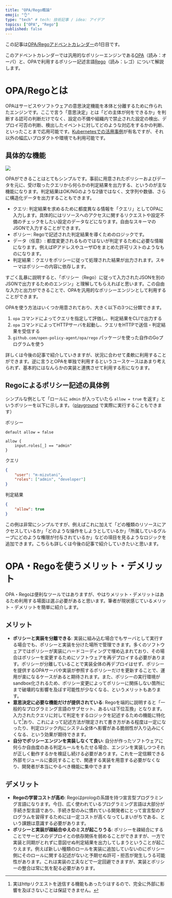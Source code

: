 ```yaml
---
title: "OPA/Rego概論"
emoji: "👌"
type: "tech" # tech: 技術記事 / idea: アイデア
topics: ["OPA", "Rego"]
published: false
---
```


この記事は[OPA/Regoアドベントカレンダー](https://adventar.org/calendars/6601)の1日目です。

このアドベントカレンダーでは汎用的なポリシーエンジンである[OPA](https://www.openpolicyagent.org/docs/latest/)（読み：オーパ）と、OPAで利用するポリシー記述言語[Rego](https://www.openpolicyagent.org/docs/latest/policy-language/)（読み：レゴ）について解説します。

# OPA/Regoとは

OPAはサービスやソフトウェアの意思決定機能を本体と分離するために作られたエンジンです。ここで言う「意思決定」とは「どの主体が何をできるか」を判断する認可の判断だけでなく、設定の不備や組織内で禁止された設定の検出、デプロイ可否の判断、検出したイベントに対してどのような対応をするかの判断、といったことまで応用可能です。[Kubernetesでの活用事例](https://github.com/open-policy-agent/gatekeeper)が有名ですが、それ以外の幅広いプロダクトや環境でも利用可能です。

## 具体的な機能

![](https://storage.googleapis.com/zenn-user-upload/67ea077f954081107e86c56b.jpg)

OPAができることはとてもシンプルです。事前に用意されたポリシーおよびデータを元に、受け取ったクエリから何らかの判定結果を出力する、というのが主な機能になります。判定結果はOK/NGのような2値ではなく、文字列や数値、さらに構造化データを出力することもできます。

- クエリ: 判定結果を求めるために都度異なる情報を「クエリ」としてOPAに入力します。具体的にはリソースへのアクセスに関するリクエストや設定不備のチェックをしたい設定のデータなどになります。自由なスキーマのJSONで入力することができます。
- ポリシー: Regoで記述された判定結果を導くためのロジックです。
- データ（任意）: 都度変更されるものではないが判定するために必要な情報になります。例えばIPアドレスやユーザIDをまとめた許可リストのようなものになります。
- 判定結果：クエリをポリシーに従って処理された結果が出力されます。スキーマはポリシーの内容に依存します。

すごく乱暴に説明すると、「ポリシー（Rego）に従って入力されたJSONを別のJSONで出力するためのエンジン」と理解してもらえればと思います。この自由な入力と出力ができることで、OPAを汎用的なポリシーエンジンとして利用することができます。

OPAを使う方法はいくつか用意されており、大きく以下の3つに分類できます。

1. `opa` コマンドによってクエリを指定して評価し、判定結果をCLIで出力する
2. `opa` コマンドによってHTTPサーバを起動し、クエリをHTTPで送信・判定結果を受信する
3. `github.com/open-policy-agent/opa/rego` パッケージを使った自作のGoプログラムを使う

詳しくは今後の記事で紹介していきますが、状況に合わせて柔軟に利用することができます。逆に言うとOPAを単独で利用するというユースケースはあまり考えられず、基本的にはなんらかの実装と連携させて利用する形になります。

## Regoによるポリシー記述の具体例

シンプルな例として「ロールに `admin` が入っていたら `allow = true` を返す」というポリシーを以下に示します。（[playground](https://play.openpolicyagent.org/p/vpNIn9QCQI) で実際に実行することもできます）

ポリシー
```rego
default allow = false

allow {
	input.roles[_] == "admin"
}
```

クエリ
```json
{
    "user": "m-mizutani",
    "roles": ["admin", "developer"]
}
```

判定結果
```json
{
    "allow": true
}
```

この例は非常にシンプルですが、例えばこれに加えて「どの種類のリソースにアクセスしているか」「どのような操作をしようとしているか」「所属しているグループにどのような権限が付与されているか」などの項目を見るようなロジックを追加できます。こちらも詳しくは今後の記事で紹介していきたいと思います。

# OPA・Regoを使うメリット・デメリット

OPA・Regoは便利なツールではありますが、やはりメリット・デメリットはあるため利用する場面は選ぶ必要があると思います。筆者が現状感じているメリット・デメリットを簡単に紹介します。

## メリット

- **ポリシーと実装を分離できる**: 実装に組み込む場合でもサーバとして実行する場合でも、ポリシーと実装を分けた場所で管理できます。多くのソフトウェアではポリシーが実装にハードコーディングで埋め込まれており、その場合はポリシーを変更するためにソフトウェアを再デプロイする必要があります。ポリシーが分離していることで実装全体の再デプロイはせず、ポリシーを提供するOPAサーバや実装が参照するポリシーだけを更新することで、運用が楽になるケースがあると期待されます。また、ポリシーの実行環境がsandbox化されるため、ポリシー変更によってポリシーに関係しない箇所にまで破壊的な影響を及ぼす可能性が少なくなる、というメリットもあります。
- **意思決定に必要な機能だけが提供されている**: Regoを端的に説明すると「一般的なプログラミング言語のサブセット、あるいは下位互換」となります。入力されたクエリに対して判定をするロジックを記述するための機能に特化して[^rego-io]おり、これによって記述方法が限定されて書き方がある程度は一定になったり、判定ロジック内にシステム全体へ影響がある脆弱性が入り込みにくくなる、という効果が期待できます。
- **自分でポリシーエンジンを実装しなくて良い**: 自分が作ったソフトウェアに何らか自由度のある判定ルールをもたせる場合、エンジンを実装しつつそれが正しく動作するかを検証し続ける必要があります。これを一定信頼できる外部モジュールに委託することで、関連する実装を用意する必要がなくなり、開発者が本当にやるべき機能に集中できます

## デメリット

- **Regoの学習コストが高め**: Regoはprologの系譜を持つ宣言型プログラミング言語になります。今日、広く使われているプログラミング言語は大部分が手続き型言語であり、手続き型のみに慣れている開発者にとって宣言型のプログラムを習得するためには一定コストが高くなってしまいがちである、という課題は意識する必要があります。
- **ポリシーと実装が疎結合ゆえのミスが起こりうる**: ポリシーを疎結合にすることでサービスのデプロイとの依存関係を弱めることができますが、一方で実装と同期がとれずに意図せぬ判定結果を出力してしまうということが起こりえます。例えば新しい種類のロールを実装に追加していないのにポリシー側にそのロールに関する記述がないと予期せぬ許可・拒否が発生しうる可能性があります。これは実装の工夫などで一定回避できますが、実装とポリシーの整合は常に気を配る必要があります。

[^rego-io]: 実はhttpリクエストを送信する機能もあったりはするので、完全に外部に影響を及ぼさないことは保証できません。